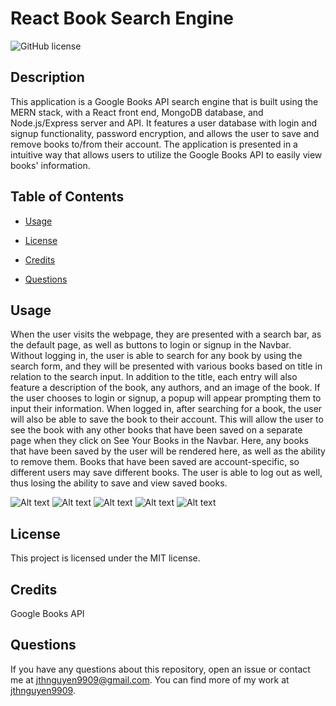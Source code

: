 # React Book Search Engine 
![GitHub license](https://img.shields.io/badge/license-MIT-blue.svg)

## Description

This application is a Google Books API search engine that is built using the MERN stack, with a React front end, MongoDB database, and Node.js/Express server and API. It features a user database with login and signup functionality, password encryption, and allows the user to save and remove books to/from their account. The application is presented in a intuitive way that allows users to utilize the Google Books API to easily view books' information.

## Table of Contents

* [Usage](#usage)

* [License](#license)

* [Credits](#credits)

* [Questions](#questions)

## Usage

When the user visits the webpage, they are presented with a search bar, as the default page, as well as buttons to login or signup in the Navbar. Without logging in, the user is able to search for any book by using the search form, and they will be presented with various books based on title in relation to the search input. In addition to the title, each entry will also feature a description of the book, any authors, and an image of the book. If the user chooses to login or signup, a popup will appear prompting them to input their information. When logged in, after searching for a book, the user will also be able to save the book to their account. This will allow the user to see the book with any other books that have been saved on a separate page when they click on See Your Books in the Navbar. Here, any books that have been saved by the user will be rendered here, as well as the ability to remove them. Books that have been saved are account-specific, so different users may save different books. The user is able to log out as well, thus losing the ability to save and view saved books.

![Alt text](./assets/images/sc1.png "Application Screenshot 1")
![Alt text](./assets/images/sc2.png "Application Screenshot 2")
![Alt text](./assets/images/sc3.png "Application Screenshot 3")
![Alt text](./assets/images/sc4.png "Application Screenshot 4")
![Alt text](./assets/images/sc5.png "Application Screenshot 5")


## License

This project is licensed under the MIT license.

## Credits

Google Books API

## Questions

If you have any questions about this repository, open an issue or contact me at jthnguyen9909@gmail.com. You can find more of my work at [jthnguyen9909](https://github.com/jthnguyen9909).
